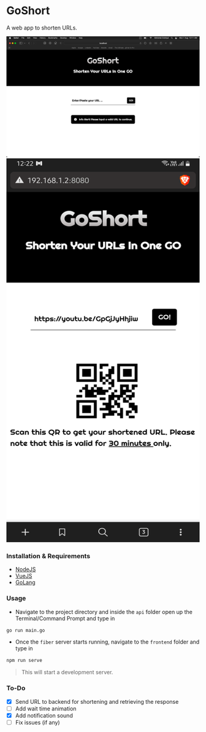 # GoShort
A web app to shorten URLs.

![](goshort.png)  
<img src="https://github.com/Abhishek-Dobliyal/GoShort/blob/main/goshort-mobile.png" width="600" height="1000">

### Installation & Requirements

- [NodeJS](https://nodejs.org/en/)
- [VueJS](https://www.npmjs.com/package/vue)
- [GoLang](https://go.dev/)

### Usage

- Navigate to the project directory and inside the `api` folder open up the Terminal/Command Prompt and type in
```bash
go run main.go
```

- Once the `fiber` server starts running, navigate to the `frontend` folder and type in
```bash
npm run serve
```

> This will start a development server.

### To-Do

- [x] Send URL to backend for shortening and retrieving the response
- [ ] Add wait time animation
- [x] Add notification sound 
- [ ] Fix issues (if any)
